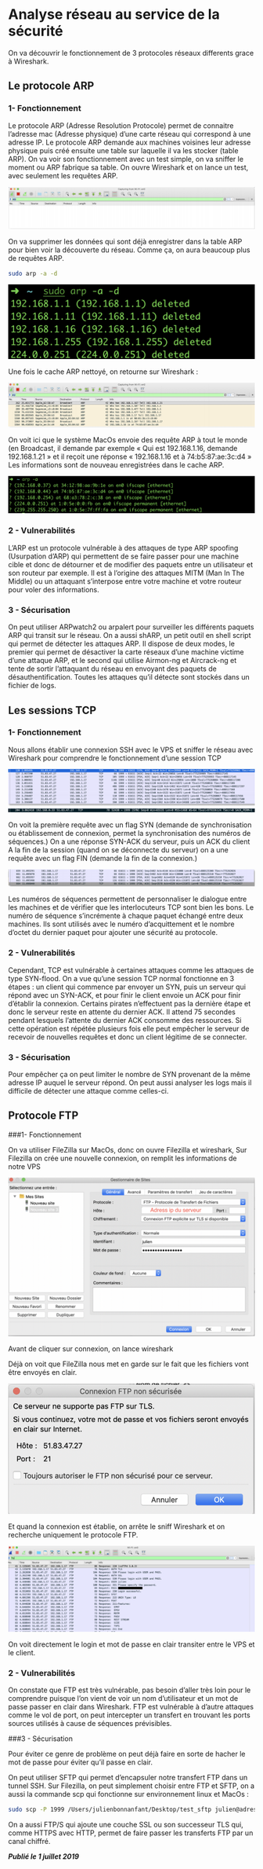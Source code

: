 # Analyse réseau au service de la sécurité

On va découvrir le fonctionnement de 3 protocoles réseaux differents grace à Wireshark.

## Le protocole ARP

### 1- Fonctionnement

Le protocole ARP (Adresse Resolution Protocole) permet de connaitre l’adresse mac (Adresse physique) d’une carte réseau qui correspond à une adresse IP. Le protocole ARP demande aux machines voisines leur adresse physique puis créé ensuite une table sur laquelle il va les stocker (table ARP). On va voir son fonctionnement avec un test simple, on va sniffer le moment ou ARP fabrique sa table. On ouvre Wireshark et on lance un test, avec seulement les requêtes ARP.

![](../../images/scan_protocole1.png)

On va supprimer les données qui sont déjà enregistrer dans la table ARP pour bien voir la découverte du réseau. Comme ça, on aura beaucoup plus de requêtes ARP.

```bash
sudo arp -a -d
```

![](../../images/scan_protocole2.png)

Une fois le cache ARP nettoyé, on retourne sur Wireshark :

![](../../images/scan_protocole3.png)

On voit ici que le système MacOs envoie des requête ARP à tout le monde (en Broadcast, il demande par exemple « Qui est 192.168.1.16, demande 192.168.1.21 » et il reçoit une réponse « 192.168.1.16 et à 74:b5:87:ae:3c:d4 » Les informations sont de nouveau enregistrées dans le cache ARP.

![](../../images/scan_protocole4.png)

### 2 - Vulnerabilités

L’ARP est un protocole vulnérable à des attaques de type ARP spoofing (Usurpation d’ARP) qui permettent de se faire passer pour une machine cible et donc de détourner et de modifier des paquets entre un utilisateur et son routeur par exemple. Il est à l’origine des attaques MITM (Man In The Middle) ou un attaquant s’interpose entre votre machine et votre routeur pour voler des informations.

### 3 - Sécurisation

On peut utiliser ARPwatch2 ou arpalert pour surveiller les différents paquets ARP qui transit sur le réseau. On a aussi shARP, un petit outil en shell script qui permet de détecter les attaques ARP. Il dispose de deux modes, le premier qui permet de désactiver la carte réseaux d’une machine victime d’une attaque ARP, et le second qui utilise Airmon-ng et Aircrack-ng et tente de sortir l’attaquant du réseau en envoyant des paquets de désauthentification. Toutes les attaques qu’il détecte sont stockés dans un fichier de logs.



## Les sessions TCP

### 1- Fonctionnement

Nous allons établir une connexion SSH avec le VPS et sniffer le réseau avec Wireshark pour comprendre le fonctionnement d’une session TCP

![](../../images/scan_protocole5.png)

On voit la première requête avec un flag SYN (demande de synchronisation ou établissement de connexion, permet la synchronisation des numéros de séquences.) On a une réponse SYN-ACK du serveur, puis un ACK du client A la fin de la session (quand on se déconnecte du serveur) on a une requête avec un flag FIN (demande la fin de la connexion.)

![](../../images/scan_protocole6.png)

Les numéros de séquences permettent de personnaliser le dialogue entre les machines et de vérifier que les interlocuteurs TCP sont bien les bons. Le numéro de séquence s’incrémente à chaque paquet échangé entre deux machines. Ils sont utilisés avec le numéro d’acquittement et le nombre d’octet du dernier paquet pour ajouter une sécurité au protocole. 

### 2 - Vulnerabilités

Cependant, TCP est vulnérable à certaines attaques comme les attaques de type SYN-flood. On a vue qu’une session TCP normal fonctionne en 3 étapes : un client qui commence par envoyer un SYN, puis un serveur qui répond avec un SYN-ACK, et pour finir le client envoie un ACK pour finir d’établir la connexion. Certains pirates n’effectuent pas la dernière étape et donc le serveur reste en attente du dernier ACK. Il attend 75 secondes pendant lesquels l’attente du dernier ACK consomme des ressources. Si cette opération est répétée plusieurs fois elle peut empêcher le serveur de recevoir de nouvelles requêtes et donc un client légitime de se connecter.

### 3 - Sécurisation

Pour empêcher ça on peut limiter le nombre de SYN provenant de la même adresse IP auquel le serveur répond. On peut aussi analyser les logs mais il difficile de détecter une attaque comme celles-ci.

## Protocole FTP

###1- Fonctionnement

On va utiliser FileZilla sur MacOs, donc on ouvre Filezilla et wireshark, Sur Filezilla on crée une nouvelle connexion, on remplit les informations de notre VPS

![](../../images/scan_protocole7.png)

Avant de cliquer sur connexion, on lance wireshark

Déjà on voit que FileZilla nous met en garde sur le fait que les fichiers vont être envoyés en clair.

![](../../images/scan_protocole8.png)

Et quand la connexion est établie, on arrête le sniff Wireshark et on recherche uniquement le protocole FTP.

![](../../images/scan_protocole9.png)

On voit directement le login et mot de passe en clair transiter entre le VPS et le client.

### 2 - Vulnerabilités

On constate que FTP est très vulnérable, pas besoin d’aller très loin pour le comprendre puisque l’on vient de voir un nom d’utilisateur et un mot de passe passer en clair dans Wireshark. FTP est vulnérable à d’autre attaques comme le vol de port, on peut intercepter un transfert en trouvant les ports sources utilisés à cause de séquences prévisibles.

###3 - Sécurisation

Pour éviter ce genre de problème on peut déjà faire en sorte de hacher le mot de passe pour éviter qu’il passe en clair.

On peut utiliser SFTP qui permet d’encapsuler notre transfert FTP dans un tunnel SSH. Sur Filezilla, on peut simplement choisir entre FTP et SFTP, on a aussi la commande scp qui fonctionne sur environnement linux et MacOs :

```bash
sudo scp -P 1999 /Users/julienbonnanfant/Desktop/test_sftp julien@adressServeur:/usr
```

On a aussi FTP/S qui ajoute une couche SSL ou son successeur TLS qui, comme HTTPS avec HTTP, permet de faire passer les transferts FTP par un canal chiffré.

***Publié le 1 juillet 2019***

